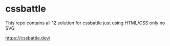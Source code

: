 # cssbattle
This repo contains all 12 solution for cssbattle just using HTML/CSS only no SVG

https://cssbattle.dev/

